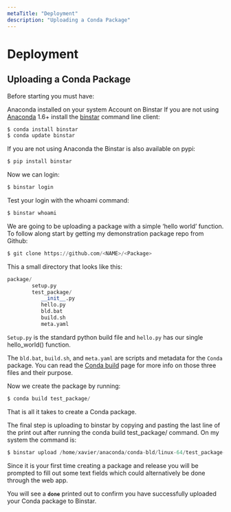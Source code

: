 ```yaml
---
metaTitle: "Deployment"
description: "Uploading a Conda Package"
---
```


# Deployment



## Uploading a Conda Package


Before starting you must have:

Anaconda installed on your system Account on Binstar If you are not using [Anaconda](https://docs.continuum.io/anaconda/install) 1.6+ install the [binstar](https://conda.anaconda.org/binstar) command line client:

```py
$ conda install binstar
$ conda update binstar

```

If you are not using Anaconda the Binstar is also available on pypi:

```py
$ pip install binstar

```

Now we can login:

```py
$ binstar login

```

Test your login with the whoami command:

```py
$ binstar whoami

```

We are going to be uploading a package with a simple ‘hello world’ function. To follow along start by getting my demonstration package repo from Github:

```py
$ git clone https://github.com/<NAME>/<Package>

```

This a small directory that looks like this:

```py
package/
        setup.py
        test_package/
           __init__.py
           hello.py
           bld.bat
           build.sh
           meta.yaml

```

`Setup.py` is the standard python build file and `hello.py` has our single hello_world() function.

The `bld.bat`, `build.sh`, and `meta.yaml` are scripts and metadata for the `Conda` package. You can read the [Conda build](http://conda.pydata.org/docs/building/build.html) page for more info on those three files and their purpose.

Now we create the package by running:

```py
$ conda build test_package/

```

That is all it takes to create a Conda package.

The final step is uploading to binstar by copying and pasting the last line of the print out after running the conda build test_package/ command. On my system the command is:

```py
$ binstar upload /home/xavier/anaconda/conda-bld/linux-64/test_package-0.1.0-py27_0.tar.bz2

```

Since it is your first time creating a package and release you will be prompted to fill out some text fields which could alternatively be done through the web app.

You will see a **`done`** printed out to confirm you have successfully uploaded your Conda package to Binstar.

